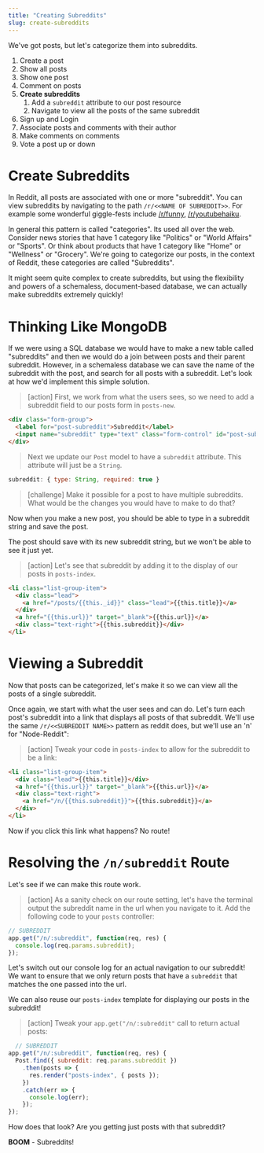 ```yaml
---
title: "Creating Subreddits"
slug: create-subreddits
---
```


We've got posts, but let's categorize them into subreddits.

1. Create a post
1. Show all posts
1. Show one post
1. Comment on posts
1. **Create subreddits**
    1. Add a `subreddit` attribute to our post resource
    1. Navigate to view all the posts of the same subreddit
1. Sign up and Login
1. Associate posts and comments with their author
1. Make comments on comments
1. Vote a post up or down

# Create Subreddits

In Reddit, all posts are associated with one or more "subreddit". You can view subreddits by navigating to the path `/r/<<NAME OF SUBREDDIT>>`. For example some wonderful giggle-fests include [/r/funny](https://www.reddit.com/r/funny/), [/r/youtubehaiku](https://www.reddit.com/r/youtubehaiku/).

In general this pattern is called "categories". Its used all over the web. Consider news stories that have 1 category like "Politics" or "World Affairs" or "Sports". Or think about products that have 1 category like "Home" or "Wellness" or "Grocery". We're going to categorize our posts, in the context of Reddit, these categories are called "Subreddits".

It might seem quite complex to create subreddits, but using the flexibility and powers of a schemaless, document-based database, we can actually make subreddits extremely quickly!

# Thinking Like MongoDB

If we were using a SQL database we would have to make a new table called "subreddits" and then we would do a join between posts and their parent subreddit. However, in a schemaless database we can save the name of the subreddit with the post, and search for all posts with a subreddit. Let's look at how we'd implement this simple solution.

> [action]
> First, we work from what the users sees, so we need to add a subreddit field to our posts form in `posts-new`.
>
```html
<div class="form-group">
  <label for="post-subreddit">Subreddit</label>
  <input name="subreddit" type="text" class="form-control" id="post-subreddit" placeholder="Subreddit">
</div>
```
>
>Next we update our `Post` model to have a `subreddit` attribute. This attribute will just be a `String`.
>
```js
subreddit: { type: String, required: true }
```

<!-- -->

> [challenge]
> Make it possible for a post to have multiple subreddits. What would be the changes you would have to make to do that?

Now when you make a new post, you should be able to type in a subreddit string and save the post.

The post should save with its new subreddit string, but we won't be able to see it just yet.

> [action]
> Let's see that subreddit by adding it to the display of our posts in `posts-index`.
>
```html
<li class="list-group-item">
  <div class="lead">
    <a href="/posts/{{this._id}}" class="lead">{{this.title}}</a>
  </div>
  <a href="{{this.url}}" target="_blank">{{this.url}}</a>
  <div class="text-right">{{this.subreddit}}</div>
</li>
```

# Viewing a Subreddit

Now that posts can be categorized, let's make it so we can view all the posts of a single subreddit.

Once again, we start with what the user sees and can do. Let's turn each post's subreddit into a link that displays all posts of that subreddit. We'll use the same `/r/<<SUBREDDIT NAME>>` pattern as reddit does, but we'll use an 'n' for "Node-Reddit":

> [action]
> Tweak your code in `posts-index` to allow for the subreddit to be a link:
>
```html
<li class="list-group-item">
  <div class="lead">{{this.title}}</div>
  <a href="{{this.url}}" target="_blank">{{this.url}}</a>
  <div class="text-right">
    <a href="/n/{{this.subreddit}}">{{this.subreddit}}</a>
  </div>
</li>
```

Now if you click this link what happens? No route!

# Resolving the `/n/subreddit` Route

Let's see if we can make this route work.

> [action]
> As a sanity check on our route setting, let's have the terminal output the subreddit name in the url when you navigate to it. Add the following code to your `posts` controller:
>
```js
// SUBREDDIT
app.get("/n/:subreddit", function(req, res) {
  console.log(req.params.subreddit);
});
```

Let's switch out our console log for an actual navigation to our subreddit! We want to ensure that we only return posts that have a `subreddit` that matches the one passed into the url.

We can also reuse our `posts-index` template for displaying our posts in the subreddit!

> [action]
>Tweak your `app.get("/n/:subreddit"` call to return actual posts:
>
```js
  // SUBREDDIT
app.get("/n/:subreddit", function(req, res) {
  Post.find({ subreddit: req.params.subreddit })
    .then(posts => {
      res.render("posts-index", { posts });
    })
    .catch(err => {
      console.log(err);
    });
});
```

How does that look? Are you getting just posts with that subreddit?

**BOOM** - Subreddits!
